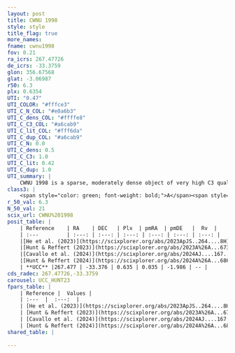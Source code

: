 ```yaml
---
layout: post
title: CWNU 1998
style: style
title_flag: true
more_names: 
fname: cwnu1998
fov: 0.21
ra_icrs: 267.47726
de_icrs: -33.3759
glon: 356.67568
glat: -3.06987
r50: 6.3
plx: 0.6354
UTI: "0.47"
UTI_COLOR: "#fffce3"
UTI_C_N_COL: "#e0a6b3"
UTI_C_dens_COL: "#ffffe8"
UTI_C_C3_COL: "#a6cab9"
UTI_C_lit_COL: "#fff6da"
UTI_C_dup_COL: "#a6cab9"
UTI_C_N: 0.0
UTI_C_dens: 0.5
UTI_C_C3: 1.0
UTI_C_lit: 0.42
UTI_C_dup: 1.0
UTI_summary: |
    CWNU 1998 is a sparse, moderately dense object of very high C3 quality. It was recently reported in the literature.<br><br><span style="color: #99180f; font-weight: bold;">Warning: </span>contains less than 25 stars with <i>P>0.5</i> estimated.
class3: |
    <span style="color: green; font-weight: bold;">A</span><span style="color: green; font-weight: bold;">A</span>
r_50_val: 6.3
N_50_val: 21
scix_url: CWNU%201998
posit_table: |
    | Reference    | RA    | DEC   | Plx  | pmRA  | pmDE   |  Rv  |
    | :---         | :---: | :---: | :---: | :---: | :---: | :---: |
    |[He et al. (2023)](https://scixplorer.org/abs/2023ApJS..264....8H) | 267.466 | -33.363 | 0.654 | 0.02 | -2.017 | -- |
    |[Hunt & Reffert (2023)](https://scixplorer.org/abs/2023A%26A...673A.114H) | 267.466 | -33.335 | 0.639 | 0.068 | -1.922 | -- |
    |[Cavallo et al. (2024)](https://scixplorer.org/abs/2024AJ....167...12C) | 267.491 | -33.361 | 0.642 | -- | -- | -- |
    |[Hunt & Reffert (2024)](https://scixplorer.org/abs/2024A%26A...686A..42H) | 267.466 | -33.335 | 0.639 | 0.068 | -1.922 | -- |
    | **UCC** |267.477 | -33.376 | 0.635 | 0.035 | -1.986 | -- | 
cds_radec: 267.47726,-33.3759
carousel: UCC_HUNT23
fpars_table: |
    | Reference |  Values |
    | :---  |  :---:  |
    | [He et al. (2023)](https://scixplorer.org/abs/2023ApJS..264....8H) | `A0=2.25, m-M=10.85, logAge=8.3` |
    | [Hunt & Reffert (2023)](https://scixplorer.org/abs/2023A%26A...673A.114H) | `AV50=2.343, diffAV50=1.781, MOD50=10.768, logAge50=8.025` |
    | [Cavallo et al. (2024)](https://scixplorer.org/abs/2024AJ....167...12C) | `AV50=3.1, dMod50=10.13, logAge50=7.39, [Fe/H]50=-0.72` |
    | [Hunt & Reffert (2024)](https://scixplorer.org/abs/2024A%26A...686A..42H) | `MassJ=261.304` |
shared_table: |
    
---
```

